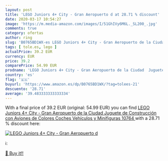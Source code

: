 ```yaml
---
layout: post
title: 'LEGO Juniors 4+ City - Gran Aeropuerto d at 28.71 % discount'
date: 2020-03-17 10:54:27
image: 'https://m.media-amazon.com/images/I/51GhIVy6M6L._SL200_.jpg'
comments: true
category: ofertas
author: ring
slug: 'B0765BD1WX-es LEGO Juniors 4+ City - Gran Aeropuerto de la Ciudad...'
tags: [ tole.es, lego ]
actualPrice: 39.2 EUR
currency: EUR
price: 39.2
comparePrice: 54.99 EUR
prodname: 'LEGO Juniors 4+ City - Gran Aeropuerto de la Ciudad  Juguete de Construcción con Aviones de Colores  Coches  Vehículos y Minifiguras  10764 '
country: 'es'
flag: '🇪🇸'
buyurl: 'https://www.amazon.es/dp/B0765BD1WX/?tag=tolees-21'
descuento: '28.71'
average: '39.483333333333334'
---
```


With a final price of 39.2 EUR (original: 54.99 EUR) you can find [LEGO Juniors 4+ City - Gran Aeropuerto de la Ciudad  Juguete de Construcción con Aviones de Colores  Coches  Vehículos y Minifiguras  10764 ](https://www.amazon.es/dp/B0765BD1WX/?tag=tolees-21) with a  28.71 % discount here:

[![LEGO Juniors 4+ City - Gran Aeropuerto d](https://m.media-amazon.com/images/I/51GhIVy6M6L._SL200_.jpg)](https://www.amazon.es/dp/B0765BD1WX/?tag=tolees-21)

ℹ️:


[🛒 Buy it!!](https://www.amazon.es/dp/B0765BD1WX/?tag=tolees-21)

